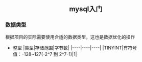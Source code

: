 ## <center>mysql入门</center>

### 数据类型
根据项目的实际需要使用合适的数据类型，这也是数据优化的操作

- 整型
|类型|存储范围|字节数|
|----|----|----|
|TINYINT|有符号值：-128~127(-2^7 到 2^7-1)|1|